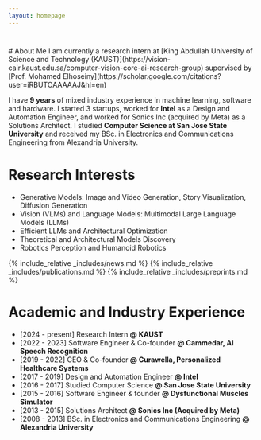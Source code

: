 ```yaml
---
layout: homepage
---
```


<h1 id="about-me"></h1>
# About Me
I am currently a research intern at [King Abdullah University of Science and Technology (KAUST)](https://vision-cair.kaust.edu.sa/computer-vision-core-ai-research-group) supervised by [Prof. Mohamed Elhoseiny](https://scholar.google.com/citations?user=iRBUTOAAAAAJ&hl=en)

I have <strong>9 years</strong> of mixed industry experience in machine learning, software and hardware. I started 3 startups, worked for <strong>Intel</strong> as a Design and Automation Engineer, and worked for Sonics Inc (acquired by Meta) as a Solutions Architect. I studied <strong>Computer Science at San Jose State University</strong> and received my BSc. in Electronics and Communications Engineering from Alexandria University.
<h2 style="margin: 40px 0px 10px;"></h2>
<!--[National University of Singapore](https://www.comp.nus.edu.sg/). My biography is [here](./biography/).
-->

<!--<strong style="color:#e74d3c; font-weight:600"><strong style="color:#e74d3c; font-weight:600">test [here](./openings/).</strong>
-->

# Research Interests
- Generative Models: Image and Video Generation, Story Visualization, Diffusion Generation
- Vision (VLMs) and Language Models: Multimodal Large Language Models (LLMs)
- Efficient LLMs and Architectural Optimization
- Theoretical and Architectural Models Discovery
- Robotics Perception and Humanoid Robotics

{% include_relative _includes/news.md %}
{% include_relative _includes/publications.md %}
{% include_relative _includes/preprints.md %}

# Academic and Industry Experience
- [2024 - present] Research Intern <strong>@ KAUST</strong>
- [2022 - 2023] Software Engineer & Co-founder <strong>@ Cammedar, AI Speech Recognition</strong>
- [2019 - 2022] CEO & Co-founder <strong>@ Curawella, Personalized Healthcare Systems</strong>
- [2017 - 2019] Design and Automation Engineer <strong>@ Intel</strong>
- [2016 - 2017] Studied Computer Science <strong>@ San Jose State University</strong>
- [2015 - 2016] Software Engineer & founder <strong>@ Dysfunctional Muscles Simulator</strong>
- [2013 - 2015] Solutions Architect <strong>@ Sonics Inc (Acquired by Meta)</strong>
- [2008 - 2013] BSc. in Electronics and Communications Engineering <strong>@ Alexandria University</strong>
